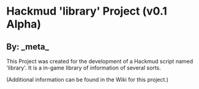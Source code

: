 # Hackmud 'library' Project (v0.1 Alpha)
## By: \_meta\_
This Project was created for the development of a Hackmud script named 'library'. It is a in-game library of information of several sorts.

(Additional information can be found in the Wiki for this project.)
